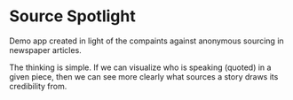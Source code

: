 # Source Spotlight

Demo app created in light of the compaints against anonymous sourcing in newspaper articles. 

The thinking is simple. If we can visualize who is speaking (quoted) in a given piece, then we can see more clearly what sources a story draws its credibility from.